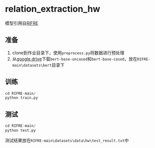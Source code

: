 # relation_extraction_hw

模型引用自[RIFRE](https://github.com/zhao9797/RIFRE)

## 准备

1. clone到作业目录下，使用`preprocess.py`将数据进行预处理
2. 从[google drive](https://drive.google.com/drive/folders/1BGNdXrxy6W_sWaI9DasykTj36sMOoOGK)下载`bert-base-uncased`和`bert-base-cased`，放在`RIFRE-main\datasets\bert`目录下

## 训练

```python
cd RIFRE-main/
python train.py
```

## 测试

```python
cd RIFRE-main/
python test.py
```

测试结果放在`RIFRE-main\datasets\data\hw\test_result.txt`中